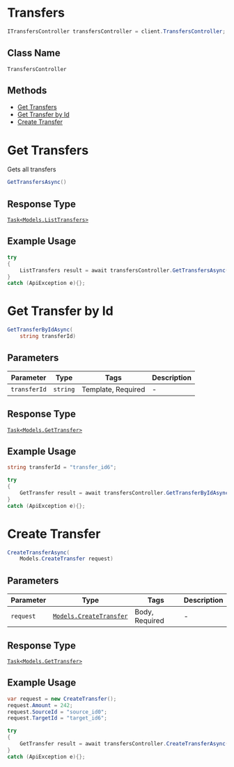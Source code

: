 # Transfers

```csharp
ITransfersController transfersController = client.TransfersController;
```

## Class Name

`TransfersController`

## Methods

* [Get Transfers](/doc/controllers/transfers.md#get-transfers)
* [Get Transfer by Id](/doc/controllers/transfers.md#get-transfer-by-id)
* [Create Transfer](/doc/controllers/transfers.md#create-transfer)


# Get Transfers

Gets all transfers

```csharp
GetTransfersAsync()
```

## Response Type

[`Task<Models.ListTransfers>`](/doc/models/list-transfers.md)

## Example Usage

```csharp
try
{
    ListTransfers result = await transfersController.GetTransfersAsync();
}
catch (ApiException e){};
```


# Get Transfer by Id

```csharp
GetTransferByIdAsync(
    string transferId)
```

## Parameters

| Parameter | Type | Tags | Description |
|  --- | --- | --- | --- |
| `transferId` | `string` | Template, Required | - |

## Response Type

[`Task<Models.GetTransfer>`](/doc/models/get-transfer.md)

## Example Usage

```csharp
string transferId = "transfer_id6";

try
{
    GetTransfer result = await transfersController.GetTransferByIdAsync(transferId);
}
catch (ApiException e){};
```


# Create Transfer

```csharp
CreateTransferAsync(
    Models.CreateTransfer request)
```

## Parameters

| Parameter | Type | Tags | Description |
|  --- | --- | --- | --- |
| `request` | [`Models.CreateTransfer`](/doc/models/create-transfer.md) | Body, Required | - |

## Response Type

[`Task<Models.GetTransfer>`](/doc/models/get-transfer.md)

## Example Usage

```csharp
var request = new CreateTransfer();
request.Amount = 242;
request.SourceId = "source_id0";
request.TargetId = "target_id6";

try
{
    GetTransfer result = await transfersController.CreateTransferAsync(request);
}
catch (ApiException e){};
```

